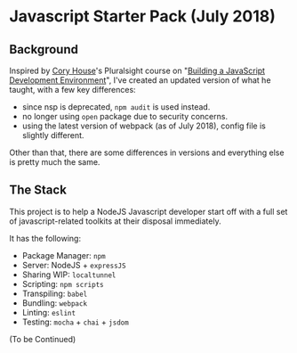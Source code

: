 # Javascript Starter Pack (July 2018)

## Background

Inspired by [Cory House](https://github.com/coryhouse)'s Pluralsight course on "[Building a JavaScript Development Environment](https://app.pluralsight.com/library/courses/javascript-development-environment/table-of-contents)", I've created an updated version of what he taught, with a few key differences:

- since nsp is deprecated, `npm audit` is used instead.
- no longer using `open` package due to security concerns.
- using the latest version of webpack (as of July 2018), config file is slightly different.

Other than that, there are some differences in versions and everything else is pretty much the same.

## The Stack

This project is to help a NodeJS Javascript developer start off with a full set of javascript-related toolkits at their disposal immediately.

It has the following:

- Package Manager: `npm`
- Server: NodeJS + `expressJS`
- Sharing WIP: `localtunnel`
- Scripting: `npm scripts`
- Transpiling: `babel`
- Bundling: `webpack`
- Linting: `eslint`
- Testing: `mocha` + `chai` + `jsdom`

(To be Continued)
